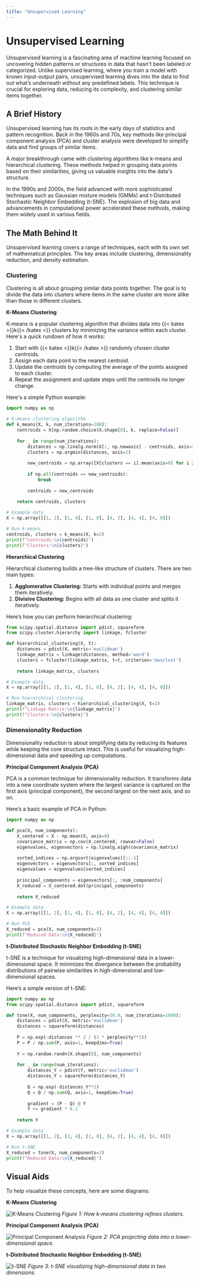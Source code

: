 ```yaml
---
title: "Unsupervised Learning"
---
```


# Unsupervised Learning

Unsupervised learning is a fascinating area of machine learning focused on uncovering hidden patterns or structures in data that hasn't been labeled or categorized. Unlike supervised learning, where you train a model with known input-output pairs, unsupervised learning dives into the data to find out what’s underneath without any predefined labels. This technique is crucial for exploring data, reducing its complexity, and clustering similar items together.

## A Brief History

Unsupervised learning has its roots in the early days of statistics and pattern recognition. Back in the 1960s and 70s, key methods like principal component analysis (PCA) and cluster analysis were developed to simplify data and find groups of similar items.

A major breakthrough came with clustering algorithms like k-means and hierarchical clustering. These methods helped in grouping data points based on their similarities, giving us valuable insights into the data's structure.

In the 1990s and 2000s, the field advanced with more sophisticated techniques such as Gaussian mixture models (GMMs) and t-Distributed Stochastic Neighbor Embedding (t-SNE). The explosion of big data and advancements in computational power accelerated these methods, making them widely used in various fields.

## The Math Behind It

Unsupervised learning covers a range of techniques, each with its own set of mathematical principles. The key areas include clustering, dimensionality reduction, and density estimation.

### Clustering

Clustering is all about grouping similar data points together. The goal is to divide the data into clusters where items in the same cluster are more alike than those in different clusters.

**K-Means Clustering**

K-means is a popular clustering algorithm that divides data into {{< katex >}}k{{< /katex >}} clusters by minimizing the variance within each cluster. Here's a quick rundown of how it works:

1. Start with {{< katex >}}k{{< /katex >}} randomly chosen cluster centroids.
2. Assign each data point to the nearest centroid.
3. Update the centroids by computing the average of the points assigned to each cluster.
4. Repeat the assignment and update steps until the centroids no longer change.

Here's a simple Python example:

```python
import numpy as np

# K-means clustering algorithm
def k_means(X, k, num_iterations=100):
    centroids = X[np.random.choice(X.shape[0], k, replace=False)]
    
    for _ in range(num_iterations):
        distances = np.linalg.norm(X[:, np.newaxis] - centroids, axis=2)
        clusters = np.argmin(distances, axis=1)
        
        new_centroids = np.array([X[clusters == i].mean(axis=0) for i in range(k)])
        
        if np.all(centroids == new_centroids):
            break
        
        centroids = new_centroids
    
    return centroids, clusters

# Example data
X = np.array([[1, 2], [1, 4], [1, 0], [4, 2], [4, 4], [4, 0]])

# Run k-means
centroids, clusters = k_means(X, k=2)
print(f"Centroids:\n{centroids}")
print(f"Clusters:\n{clusters}")
```

**Hierarchical Clustering**

Hierarchical clustering builds a tree-like structure of clusters. There are two main types:

1. **Agglomerative Clustering:** Starts with individual points and merges them iteratively.
2. **Divisive Clustering:** Begins with all data as one cluster and splits it iteratively.

Here’s how you can perform hierarchical clustering:

```python
from scipy.spatial.distance import pdist, squareform
from scipy.cluster.hierarchy import linkage, fcluster

def hierarchical_clustering(X, t):
    distances = pdist(X, metric='euclidean')
    linkage_matrix = linkage(distances, method='ward')
    clusters = fcluster(linkage_matrix, t=t, criterion='maxclust')
    
    return linkage_matrix, clusters

# Example data
X = np.array([[1, 2], [1, 4], [1, 0], [4, 2], [4, 4], [4, 0]])

# Run hierarchical clustering
linkage_matrix, clusters = hierarchical_clustering(X, t=2)
print(f"Linkage Matrix:\n{linkage_matrix}")
print(f"Clusters:\n{clusters}")
```

### Dimensionality Reduction

Dimensionality reduction is about simplifying data by reducing its features while keeping the core structure intact. This is useful for visualizing high-dimensional data and speeding up computations.

**Principal Component Analysis (PCA)**

PCA is a common technique for dimensionality reduction. It transforms data into a new coordinate system where the largest variance is captured on the first axis (principal component), the second largest on the next axis, and so on.

Here’s a basic example of PCA in Python:

```python
import numpy as np

def pca(X, num_components):
    X_centered = X - np.mean(X, axis=0)
    covariance_matrix = np.cov(X_centered, rowvar=False)
    eigenvalues, eigenvectors = np.linalg.eigh(covariance_matrix)
    
    sorted_indices = np.argsort(eigenvalues)[::-1]
    eigenvectors = eigenvectors[:, sorted_indices]
    eigenvalues = eigenvalues[sorted_indices]
    
    principal_components = eigenvectors[:, :num_components]
    X_reduced = X_centered.dot(principal_components)
    
    return X_reduced

# Example data
X = np.array([[1, 2], [1, 4], [1, 0], [4, 2], [4, 4], [4, 0]])

# Run PCA
X_reduced = pca(X, num_components=1)
print(f"Reduced Data:\n{X_reduced}")
```

**t-Distributed Stochastic Neighbor Embedding (t-SNE)**

t-SNE is a technique for visualizing high-dimensional data in a lower-dimensional space. It minimizes the divergence between the probability distributions of pairwise similarities in high-dimensional and low-dimensional spaces.

Here’s a simple version of t-SNE:

```python
import numpy as np
from scipy.spatial.distance import pdist, squareform

def tsne(X, num_components, perplexity=30.0, num_iterations=1000):
    distances = pdist(X, metric='euclidean')
    distances = squareform(distances)
    
    P = np.exp(-distances ** 2 / (2 * perplexity**2))
    P = P / np.sum(P, axis=1, keepdims=True)
    
    Y = np.random.randn(X.shape[0], num_components)
    
    for _ in range(num_iterations):
        distances_Y = pdist(Y, metric='euclidean')
        distances_Y = squareform(distances_Y)
        
        Q = np.exp(-distances_Y**2)
        Q = Q / np.sum(Q, axis=1, keepdims=True)
        
        gradient = (P - Q) @ Y
        Y += gradient * 0.1
    
    return Y

# Example data
X = np.array([[1, 2], [1, 4], [1, 0], [4, 2], [4, 4], [4, 0]])

# Run t-SNE
X_reduced = tsne(X, num_components=2)
print(f"Reduced Data:\n{X_reduced}")
```

## Visual Aids

To help visualize these concepts, here are some diagrams:

**K-Means Clustering**

![K-Means Clustering](https://upload.wikimedia.org/wikipedia/commons/thumb/e/ea/K-means_convergence.gif/617px-K-means_convergence.gif?20170530143526)
*Figure 1: How k-means clustering refines clusters.*

**Principal Component Analysis (PCA)**

![Principal Component Analysis](https://upload.wikimedia.org/wikipedia/commons/thumb/d/db/3D_PCA_of_Kuwaiti.png/800px-3D_PCA_of_Kuwaiti.png?20210111115832)
*Figure 2: PCA projecting data into a lower-dimensional space.*

**t-Distributed Stochastic Neighbor Embedding (t-SNE)**

![t-SNE](https://upload.wikimedia.org/wikipedia/commons/thumb/f/f1/T-SNE_Embedding_of_MNIST.png/621px-T-SNE_Embedding_of_MNIST.png?20220303091655)
*Figure 3: t-SNE visualizing high-dimensional data in two dimensions.*